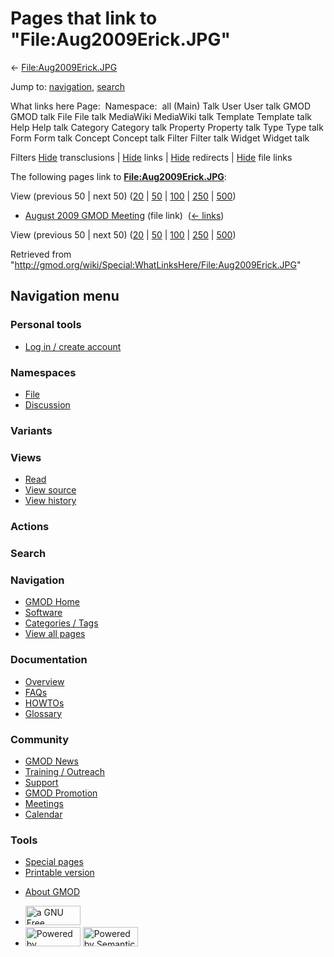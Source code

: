 <div id="mw-page-base" class="noprint">

</div>

<div id="mw-head-base" class="noprint">

</div>

<div id="content" class="mw-body" role="main">

<span id="top"></span>

<div id="mw-js-message" style="display:none;">

</div>



# <span dir="auto">Pages that link to "File:Aug2009Erick.JPG"</span>

<div id="bodyContent">

<div id="contentSub">

←
[File:Aug2009Erick.JPG](/wiki/File:Aug2009Erick.JPG "File:Aug2009Erick.JPG")

</div>

<div id="jump-to-nav" class="mw-jump">

Jump to: [navigation](#mw-navigation), [search](#p-search)

</div>

<div id="mw-content-text">

What links here Page:  Namespace:  all (Main) Talk User User talk GMOD
GMOD talk File File talk MediaWiki MediaWiki talk Template Template talk
Help Help talk Category Category talk Property Property talk Type Type
talk Form Form talk Concept Concept talk Filter Filter talk Widget
Widget talk

Filters
[Hide](/mediawiki/index.php?title=Special:WhatLinksHere/File:Aug2009Erick.JPG&hidetrans=1 "Special:WhatLinksHere/File:Aug2009Erick.JPG")
transclusions \|
[Hide](/mediawiki/index.php?title=Special:WhatLinksHere/File:Aug2009Erick.JPG&hidelinks=1 "Special:WhatLinksHere/File:Aug2009Erick.JPG")
links \|
[Hide](/mediawiki/index.php?title=Special:WhatLinksHere/File:Aug2009Erick.JPG&hideredirs=1 "Special:WhatLinksHere/File:Aug2009Erick.JPG")
redirects \|
[Hide](/mediawiki/index.php?title=Special:WhatLinksHere/File:Aug2009Erick.JPG&hideimages=1 "Special:WhatLinksHere/File:Aug2009Erick.JPG")
file links

The following pages link to
**[File:Aug2009Erick.JPG](/wiki/File:Aug2009Erick.JPG "File:Aug2009Erick.JPG")**:

View (previous 50 \| next 50)
([20](/mediawiki/index.php?title=Special:WhatLinksHere/File:Aug2009Erick.JPG&limit=20 "Special:WhatLinksHere/File:Aug2009Erick.JPG")
\|
[50](/mediawiki/index.php?title=Special:WhatLinksHere/File:Aug2009Erick.JPG&limit=50 "Special:WhatLinksHere/File:Aug2009Erick.JPG")
\|
[100](/mediawiki/index.php?title=Special:WhatLinksHere/File:Aug2009Erick.JPG&limit=100 "Special:WhatLinksHere/File:Aug2009Erick.JPG")
\|
[250](/mediawiki/index.php?title=Special:WhatLinksHere/File:Aug2009Erick.JPG&limit=250 "Special:WhatLinksHere/File:Aug2009Erick.JPG")
\|
[500](/mediawiki/index.php?title=Special:WhatLinksHere/File:Aug2009Erick.JPG&limit=500 "Special:WhatLinksHere/File:Aug2009Erick.JPG"))

- [August 2009 GMOD
  Meeting](/wiki/August_2009_GMOD_Meeting "August 2009 GMOD Meeting")
  (file link) ‎ <span class="mw-whatlinkshere-tools">([←
  links](/mediawiki/index.php?title=Special:WhatLinksHere&target=August+2009+GMOD+Meeting "Special:WhatLinksHere"))</span>

View (previous 50 \| next 50)
([20](/mediawiki/index.php?title=Special:WhatLinksHere/File:Aug2009Erick.JPG&limit=20 "Special:WhatLinksHere/File:Aug2009Erick.JPG")
\|
[50](/mediawiki/index.php?title=Special:WhatLinksHere/File:Aug2009Erick.JPG&limit=50 "Special:WhatLinksHere/File:Aug2009Erick.JPG")
\|
[100](/mediawiki/index.php?title=Special:WhatLinksHere/File:Aug2009Erick.JPG&limit=100 "Special:WhatLinksHere/File:Aug2009Erick.JPG")
\|
[250](/mediawiki/index.php?title=Special:WhatLinksHere/File:Aug2009Erick.JPG&limit=250 "Special:WhatLinksHere/File:Aug2009Erick.JPG")
\|
[500](/mediawiki/index.php?title=Special:WhatLinksHere/File:Aug2009Erick.JPG&limit=500 "Special:WhatLinksHere/File:Aug2009Erick.JPG"))

</div>

<div class="printfooter">

Retrieved from
"<http://gmod.org/wiki/Special:WhatLinksHere/File:Aug2009Erick.JPG>"

</div>

<div id="catlinks" class="catlinks catlinks-allhidden">

</div>

<div class="visualClear">

</div>

</div>

</div>

<div id="mw-navigation">

## Navigation menu

<div id="mw-head">

<div id="p-personal" role="navigation"
aria-labelledby="p-personal-label">

### Personal tools

- <span id="pt-login"><a
  href="/mediawiki/index.php?title=Special:UserLogin&amp;returnto=Special%3AWhatLinksHere%2FFile%3AAug2009Erick.JPG"
  accesskey="o"
  title="You are encouraged to log in; however, it is not mandatory [o]">Log
  in / create account</a></span>

</div>

<div id="left-navigation">

<div id="p-namespaces" class="vectorTabs" role="navigation"
aria-labelledby="p-namespaces-label">

### Namespaces

- <span id="ca-nstab-image"><a href="/wiki/File:Aug2009Erick.JPG" accesskey="c"
  title="View the file page [c]">File</a></span>
- <span id="ca-talk"><a
  href="/mediawiki/index.php?title=File_talk:Aug2009Erick.JPG&amp;action=edit&amp;redlink=1"
  accesskey="t"
  title="Discussion about the content page [t]">Discussion</a></span>

</div>

<div id="p-variants" class="vectorMenu emptyPortlet" role="navigation"
aria-labelledby="p-variants-label">

### 

### Variants[](#)

<div class="menu">

</div>

</div>

</div>

<div id="right-navigation">

<div id="p-views" class="vectorTabs" role="navigation"
aria-labelledby="p-views-label">

### Views

- <span id="ca-view">[Read](/wiki/File:Aug2009Erick.JPG)</span>
- <span id="ca-viewsource"><a
  href="/mediawiki/index.php?title=File:Aug2009Erick.JPG&amp;action=edit"
  accesskey="e" title="This page is protected.
  You can view its source [e]">View source</a></span>
- <span id="ca-history"><a
  href="/mediawiki/index.php?title=File:Aug2009Erick.JPG&amp;action=history"
  accesskey="h" title="Past revisions of this page [h]">View history</a></span>

</div>

<div id="p-cactions" class="vectorMenu emptyPortlet" role="navigation"
aria-labelledby="p-cactions-label">

### Actions[](#)

<div class="menu">

</div>

</div>

<div id="p-search" role="search">

### Search

<div id="simpleSearch">

</div>

</div>

</div>

</div>

<div id="mw-panel">

<div id="p-logo" role="banner">

<a href="/wiki/Main_Page"
style="background-image: url(http://gmod.org/images/GMOD-cogs.png);"
title="Visit the main page"></a>

</div>

<div id="p-Navigation" class="portal" role="navigation"
aria-labelledby="p-Navigation-label">

### Navigation

<div class="body">

- <span id="n-GMOD-Home">[GMOD Home](/wiki/Main_Page)</span>
- <span id="n-Software">[Software](/wiki/GMOD_Components)</span>
- <span id="n-Categories-.2F-Tags">[Categories /
  Tags](/wiki/Categories)</span>
- <span id="n-View-all-pages">[View all
  pages](/wiki/Special:AllPages)</span>

</div>

</div>

<div id="p-Documentation" class="portal" role="navigation"
aria-labelledby="p-Documentation-label">

### Documentation

<div class="body">

- <span id="n-Overview">[Overview](/wiki/Overview)</span>
- <span id="n-FAQs">[FAQs](/wiki/Category:FAQ)</span>
- <span id="n-HOWTOs">[HOWTOs](/wiki/Category:HOWTO)</span>
- <span id="n-Glossary">[Glossary](/wiki/Glossary)</span>

</div>

</div>

<div id="p-Community" class="portal" role="navigation"
aria-labelledby="p-Community-label">

### Community

<div class="body">

- <span id="n-GMOD-News">[GMOD News](/wiki/GMOD_News)</span>
- <span id="n-Training-.2F-Outreach">[Training /
  Outreach](/wiki/Training_and_Outreach)</span>
- <span id="n-Support">[Support](/wiki/Support)</span>
- <span id="n-GMOD-Promotion">[GMOD
  Promotion](/wiki/GMOD_Promotion)</span>
- <span id="n-Meetings">[Meetings](/wiki/Meetings)</span>
- <span id="n-Calendar">[Calendar](/wiki/Calendar)</span>

</div>

</div>

<div id="p-tb" class="portal" role="navigation"
aria-labelledby="p-tb-label">

### Tools

<div class="body">

- <span id="t-specialpages"><a href="/wiki/Special:SpecialPages" accesskey="q"
  title="A list of all special pages [q]">Special pages</a></span>
- <span id="t-print"><a
  href="/mediawiki/index.php?title=Special:WhatLinksHere/File:Aug2009Erick.JPG&amp;printable=yes"
  rel="alternate" accesskey="p"
  title="Printable version of this page [p]">Printable version</a></span>

</div>

</div>

</div>

</div>

<div id="footer" role="contentinfo">

- <span id="footer-places-about">[About
  GMOD](/wiki/GMOD:About "GMOD:About")</span>

<!-- -->

- <span id="footer-copyrightico">[<img src="http://www.gnu.org/graphics/gfdl-logo-small.png" width="88"
  height="31" alt="a GNU Free Documentation License" />](http://www.gnu.org/licenses/fdl-1.3.html)</span>
- <span id="footer-poweredbyico">[<img src="/mediawiki/skins/common/images/poweredby_mediawiki_88x31.png"
  width="88" height="31" alt="Powered by MediaWiki" />](//www.mediawiki.org/)
  [<img
  src="/mediawiki/extensions/SemanticMediaWiki/includes/../resources/images/smw_button.png"
  width="88" height="31" alt="Powered by Semantic MediaWiki" />](https://www.semantic-mediawiki.org/wiki/Semantic_MediaWiki)</span>

<div style="clear:both">

</div>

</div>
